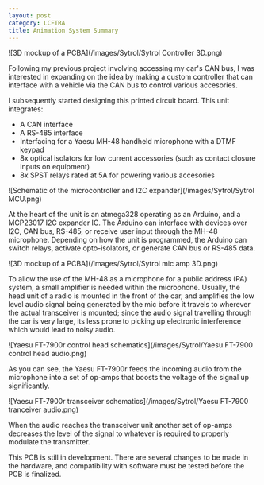 ```yaml
---
layout: post
category: LCFTRA
title: Animation System Summary
---
```

![3D mockup of a PCBA](/images/Sytrol/Sytrol Controller 3D.png)

Following my previous project involving accessing my car's CAN bus, I was interested in expanding on the idea by making a custom controller that can interface with a vehicle via the CAN bus to control various accesories.<!--more-->

I subsequently started designing this printed circuit board. This unit integrates:

* A CAN interface
* A RS-485 interface
* Interfacing for a Yaesu MH-48 handheld microphone with a DTMF keypad
* 8x optical isolators for low current accessories (such as contact closure inputs on equipment)
* 8x SPST relays rated at 5A for powering various accesories

![Schematic of the microcontroller and I2C expander](/images/Sytrol/Sytrol MCU.png)

At the heart of the unit is an atmega328 operating as an Arduino, and a MCP23017 I2C expander IC. The Arduino can interface with devices over I2C, CAN bus, RS-485, or receive user input through the MH-48 microphone. Depending on how the unit is programmed, the Arduino can switch relays, activate opto-isolators, or generate CAN bus or RS-485 data.

![3D mockup of a PCBA](/images/Sytrol/Sytrol mic amp 3D.png)

To allow the use of the  MH-48 as a microphone for a public address (PA) system, a small amplifier is needed within the microphone. Usually, the head unit of a radio is mounted in the front of the car, and amplifies the low level audio signal being generated by the mic before it travels to wherever the actual transceiver is mounted; since the audio signal travelling through the car is very large, its less prone to picking up electronic interference which would lead to noisy audio.

![Yaesu FT-7900r control head schematics](/images/Sytrol/Yaesu FT-7900 control head audio.png)

As you can see, the Yaesu FT-7900r feeds the incoming audio from the microphone into a set of op-amps that boosts the voltage of the signal up significantly.

![Yaesu FT-7900r transceiver schematics](/images/Sytrol/Yaesu FT-7900 tranceiver audio.png)

When the audio reaches the transceiver unit another set of op-amps decreases the level of the signal to whatever is required to properly modulate the transmitter.

This PCB is still in development. There are several changes to be made in the hardware, and compatibility with software must be tested before the PCB is finalized.
